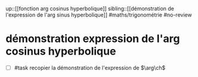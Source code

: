 up::[[fonction arg cosinus hyperbolique]]
sibling::[[démonstration de l'expression de l'arg sinus hyperbolique]]
#maths/trigonométrie #no-review 
# démonstration expression de l'arg cosinus hyperbolique

- [ ] #task recopier la démonstration de l'expression de $\arg\ch$

